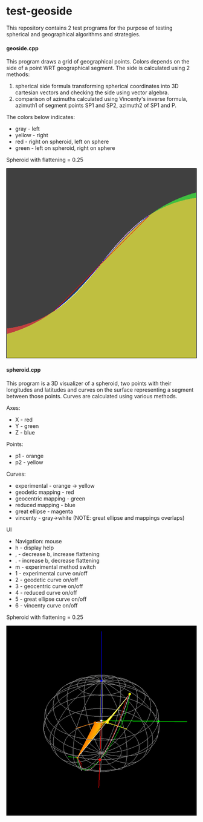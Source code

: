 test-geoside
============

This repository contains 2 test programs for the purpose of testing spherical and geographical algorithms and strategies.

#### geoside.cpp

This program draws a grid of geographical points. Colors depends on the side of a point WRT geographical segment. The side is calculated using 2 methods:

1. spherical side formula transforming spherical coordinates into 3D cartesian vectors and checking the side using vector algebra.
2. comparison of azimuths calculated using Vincenty's inverse formula, azimuth1 of segment points SP1 and SP2, azimuth2 of SP1 and P.

The colors below indicates:
* gray - left
* yellow - right
* red - right on spheroid, left on sphere
* green - left on spheroid, right on sphere

Spheroid with flattening = 0.25

![f=0.25](f0.25.png)

#### spheroid.cpp

This program is a 3D visualizer of a spheroid, two points with their longitudes and latitudes and curves on the surface representing a segment between those points. Curves are calculated using various methods.

Axes:
* X - red
* Y - green
* Z - blue

Points:
* p1 - orange
* p2 - yellow

Curves:
* experimental - orange -> yellow
* geodetic mapping - red
* geocentric mapping - green
* reduced mapping - blue
* great ellipse - magenta
* vincenty - gray->white
(NOTE: great ellipse and mappings overlaps)

UI
* Navigation: mouse
* h - display help
* , - decrease b, increase flattening
* . - increase b, decrease flattening
* m - experimental method switch
* 1 - experimental curve on/off
* 2 - geodetic curve on/off
* 3 - geocentric curve on/off
* 4 - reduced curve on/off
* 5 - great ellipse curve on/off
* 6 - vincenty curve on/off

Spheroid with flattening = 0.25

![sph](sph.png)
